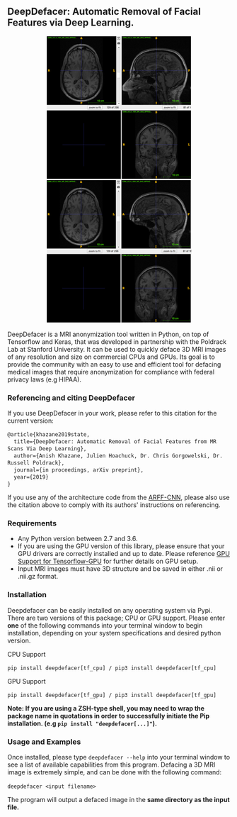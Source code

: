 ## DeepDefacer: Automatic Removal of Facial Features via Deep Learning.
 
 <div align="center">
<img style="float:center;margin:0px" src="diffsizeundefaced.png"> <img style="float: center;" src="diffsizedefaced2.png"> 
</div>

DeepDefacer is a MRI anonymization tool written in Python, on top of Tensorflow and Keras, that was developed in partnership with the Poldrack Lab at Stanford University. It can be used to quickly deface 3D MRI images of any resolution and size on commercial CPUs and GPUs. Its goal is to provide the community with an easy to use and efficient tool for defacing medical images that require anonymization for compliance with federal privacy laws (e.g HIPAA). 

### Referencing and citing DeepDefacer
If you use DeepDefacer in your work, please refer to this citation for the current version:

```
@article{khazane2019state,
  title={DeepDefacer: Automatic Removal of Facial Features from MR Scans Via Deep Learning},
  author={Anish Khazane, Julien Hoachuck, Dr. Chris Gorgowelski, Dr. Russell Poldrack},
  journal={in proceedings, arXiv preprint},
  year={2019}
}
```
If you use any of the architecture code from the [ARFF-CNN](https://github.com/AKhazane/ARFF-CNN.git), please also use the citation above to comply with its authors' instructions on referencing.


### Requirements 

* Any Python version between 2.7 and 3.6.
* If you are using the GPU version of this library, please ensure that your GPU drivers are correctly installed and up to date. Please reference [GPU Support for Tensorflow-GPU](https://www.tensorflow.org/install/gpu) for further details on GPU setup. 
* Input MRI images must have 3D structure and be saved in either .nii or .nii.gz format.

### Installation

Deepdefacer can be easily installed on any operating system via Pypi. There are two versions of this package; CPU or GPU support. Please enter **one** of the following commands into your terminal window to begin installation, depending on your system specifications and desired python version. 

CPU Support
```
pip install deepdefacer[tf_cpu] / pip3 install deepdefacer[tf_cpu]
```

GPU Support
```
pip install deepdefacer[tf_gpu] / pip3 install deepdefacer[tf_gpu]
```

**Note: If you are using a ZSH-type shell, you may need to wrap the package name in quotations in order to successfully initiate the Pip installation. (e.g ```pip install "deepdefacer[...]"```).**

### Usage and Examples

Once installed, please type ```deepdefacer --help``` into your terminal window to see a list of available capabilities from this program. Defacing a 3D MRI image is extremely simple, and can be done with the following command:

 ```deepdefacer <input filename> ```
 
 The program will output a defaced image in the **same directory as the input file.** 

